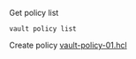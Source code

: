 
Get policy list
```
vault policy list
```

Create policy [vault-policy-01.hcl](https://github.com/e2eSolutionArchitect/scripts/blob/main/hashicorp-vault/vault-policy-01.hcl)
